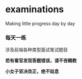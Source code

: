# examinations
Making little progress day by day



### 每天一练

涉及前端各种类型面试笔试题目









**若有看官发现答题错误，请不吝赐教**

**小女子坚决改正，绝不姑息**
